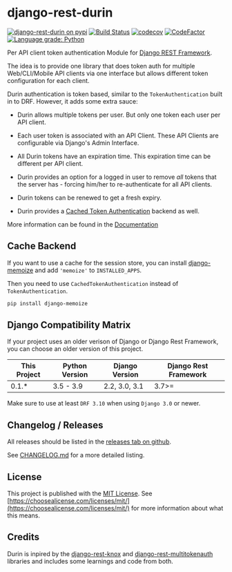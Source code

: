 # django-rest-durin

[![django-rest-durin on pypi](https://img.shields.io/pypi/v/django-rest-durin)](https://pypi.org/project/django-rest-durin/)
[![Build Status](https://travis-ci.com/Eshaan7/django-rest-durin.svg?branch=main)](https://travis-ci.com/Eshaan7/django-rest-durin)
[![codecov](https://codecov.io/gh/Eshaan7/django-rest-durin/branch/main/graph/badge.svg?token=S9KEI0PU05)](https://codecov.io/gh/Eshaan7/django-rest-durin/)
[![CodeFactor](https://www.codefactor.io/repository/github/eshaan7/django-rest-durin/badge)](https://www.codefactor.io/repository/github/eshaan7/django-rest-durin)
<a href="https://lgtm.com/projects/g/Eshaan7/django-rest-durin/context:python">
  <img alt="Language grade: Python" src="https://img.shields.io/lgtm/grade/python/g/Eshaan7/django-rest-durin.svg?logo=lgtm&logoWidth=18"/>
</a>

Per API client token authentication Module for [Django REST Framework](http://www.django-rest-framework.org/).

The idea is to provide one library that does token auth for multiple Web/CLI/Mobile API clients via one interface but allows different token configuration for each client.

Durin authentication is token based, similar to the `TokenAuthentication`
built in to DRF. However, it adds some extra sauce:

- Durin allows multiple tokens per user. But only one token each user per API client.

- Each user token is associated with an API Client. These API Clients are configurable via Django's Admin Interface.

- All Durin tokens have an expiration time. This expiration time can be different per API client.

- Durin provides an option for a logged in user to remove *all*
    tokens that the server has - forcing him/her to re-authenticate for all API clients.

- Durin tokens can be renewed to get a fresh expiry.

- Durin provides a [Cached Token Authentication](#cache-backend) backend as well.

More information can be found in the [Documentation]()

## Cache Backend

If you want to use a cache for the session store, you can install [django-memoize](https://pythonhosted.org/django-memoize/) and add `'memoize'` to `INSTALLED_APPS`.

Then you need to use ``CachedTokenAuthentication`` instead of ``TokenAuthentication``.

```bash
pip install django-memoize
```

## Django Compatibility Matrix

If your project uses an older verison of Django or Django Rest Framework, you can choose an older version of this project.

| This Project | Python Version | Django Version | Django Rest Framework |
|--------------|----------------|----------------|-----------------------|
| 0.1.*        | 3.5 - 3.9      | 2.2, 3.0, 3.1  | 3.7>=                 |

Make sure to use at least `DRF 3.10` when using `Django 3.0` or newer.

## Changelog / Releases

All releases should be listed in the [releases tab on github](https://github.com/Eshaan7/django-rest-durin/releases).

See [CHANGELOG.md](CHANGELOG.md) for a more detailed listing.

## License

This project is published with the [MIT License](LICENSE). See [https://choosealicense.com/licenses/mit/](https://choosealicense.com/licenses/mit/) for more information about what this means.

## Credits

Durin is inpired by the [django-rest-knox](https://github.com/James1345/django-rest-knox) and [django-rest-multitokenauth](https://github.com/anexia-it/django-rest-multitokenauth) libraries and includes some learnings and code from both.